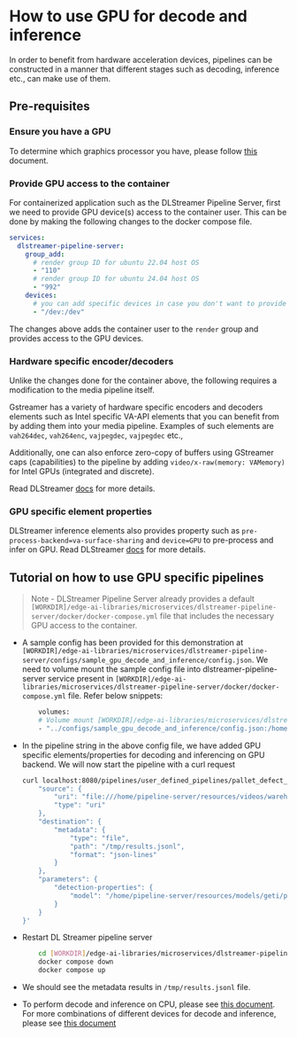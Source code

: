 # How to use GPU for decode and inference

In order to benefit from hardware acceleration devices, pipelines can be constructed in a manner that different stages such as decoding, inference etc., can make use of them.

## Pre-requisites

### Ensure you have a GPU

To determine which graphics processor you have, please follow [this](https://dgpu-docs.intel.com/devices/hardware-table.html) document.

### Provide GPU access to the container

For containerized application such as the DLStreamer Pipeline Server, first we need to provide GPU device(s) access to the container user. This can be done by making the following changes to the docker compose file.

```yaml
services:
  dlstreamer-pipeline-server:
    group_add:
      # render group ID for ubuntu 22.04 host OS
      - "110"
      # render group ID for ubuntu 24.04 host OS
      - "992"
    devices:
      # you can add specific devices in case you don't want to provide access to all like below.
      - "/dev:/dev"
```
The changes above adds the container user to the `render` group and provides access to the GPU devices.

### Hardware specific encoder/decoders
Unlike the changes done for the container above, the following requires a modification to the media pipeline itself.

Gstreamer has a variety of hardware specific encoders and decoders elements such as Intel specific VA-API elements that you can benefit from by adding them into your media pipeline. Examples of such elements are `vah264dec`, `vah264enc`, `vajpegdec`, `vajpegdec` etc.,

Additionally, one can also enforce zero-copy of buffers using GStreamer caps (capabilities) to the pipeline by adding `video/x-raw(memory: VAMemory)` for Intel GPUs (integrated and discrete).

Read DLStreamer [docs](https://dlstreamer.github.io/dev_guide/gpu_device_selection.html) for more details.

### GPU specific element properties
DLStreamer inference elements also provides property such as `pre-process-backend=va-surface-sharing` and `device=GPU` to pre-process and infer on GPU. Read DLStreamer [docs](https://dlstreamer.github.io/dev_guide/model_preparation.html#model-pre-and-post-processing) for more details.

## Tutorial on how to use GPU specific pipelines

> Note - DLStreamer Pipeline Server already provides a default `[WORKDIR]/edge-ai-libraries/microservices/dlstreamer-pipeline-server/docker/docker-compose.yml` file that includes the necessary GPU access to the container.

- A sample config has been provided for this demonstration at `[WORKDIR]/edge-ai-libraries/microservices/dlstreamer-pipeline-server/configs/sample_gpu_decode_and_inference/config.json`. We need to volume mount the sample config file into dlstreamer-pipeline-server service present in `[WORKDIR]/edge-ai-libraries/microservices/dlstreamer-pipeline-server/docker/docker-compose.yml` file. Refer below snippets:

    ```sh
        volumes:
        # Volume mount [WORKDIR]/edge-ai-libraries/microservices/dlstreamer-pipeline-server/configs/sample_gpu_decode_and_inference/config.json to config file that DL Streamer Pipeline Server container loads.
        - "../configs/sample_gpu_decode_and_inference/config.json:/home/pipeline-server/config.json"
    ```

- In the pipeline string in the above config file, we have added GPU specific elements/properties for decoding and inferencing on GPU backend. We will now start the pipeline with a curl request

    ```sh
    curl localhost:8080/pipelines/user_defined_pipelines/pallet_defect_detection -X POST -H 'Content-Type: application/json' -d '{
        "source": {
            "uri": "file:///home/pipeline-server/resources/videos/warehouse.avi",
            "type": "uri"
        },
        "destination": {
            "metadata": {
                "type": "file",
                "path": "/tmp/results.jsonl",
                "format": "json-lines"
            }
        },
        "parameters": {
            "detection-properties": {
                "model": "/home/pipeline-server/resources/models/geti/pallet_defect_detection/deployment/Detection/model/model.xml"
            }
        }
    }'
    ```

- Restart DL Streamer pipeline server

    ```sh
        cd [WORKDIR]/edge-ai-libraries/microservices/dlstreamer-pipeline-server/docker/
        docker compose down
        docker compose up
    ```
- We should see the metadata results in `/tmp/results.jsonl` file.

- To perform decode and inference on CPU, please see [this document](./how-to-use-cpu-for-decode-and-inference.md). For more combinations of different devices for decode and inference, please see [this document](https://dlstreamer.github.io/dev_guide/performance_guide.html)

